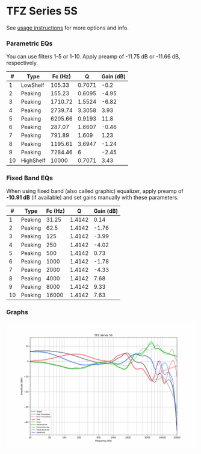 # TFZ Series 5S
See [usage instructions](https://github.com/jaakkopasanen/AutoEq#usage) for more options and info.

### Parametric EQs
You can use filters 1-5 or 1-10. Apply preamp of -11.75 dB or -11.66 dB, respectively.

|   # | Type      |   Fc (Hz) |      Q |   Gain (dB) |
|-----|-----------|-----------|--------|-------------|
|   1 | LowShelf  |    105.33 | 0.7071 |       -0.2  |
|   2 | Peaking   |    155.23 | 0.6095 |       -4.95 |
|   3 | Peaking   |   1710.72 | 1.5524 |       -6.82 |
|   4 | Peaking   |   2739.74 | 3.3058 |        3.93 |
|   5 | Peaking   |   6205.66 | 0.9193 |       11.8  |
|   6 | Peaking   |    287.07 | 1.6607 |       -0.46 |
|   7 | Peaking   |    791.89 | 1.609  |        1.23 |
|   8 | Peaking   |   1195.61 | 3.6947 |       -1.24 |
|   9 | Peaking   |   7284.46 | 6      |       -2.45 |
|  10 | HighShelf |  10000    | 0.7071 |        3.43 |

### Fixed Band EQs
When using fixed band (also called graphic) equalizer, apply preamp of **-10.91 dB** (if available) and set gains manually with these parameters.

|   # | Type    |   Fc (Hz) |      Q |   Gain (dB) |
|-----|---------|-----------|--------|-------------|
|   1 | Peaking |     31.25 | 1.4142 |        0.14 |
|   2 | Peaking |     62.5  | 1.4142 |       -1.76 |
|   3 | Peaking |    125    | 1.4142 |       -3.99 |
|   4 | Peaking |    250    | 1.4142 |       -4.02 |
|   5 | Peaking |    500    | 1.4142 |        0.73 |
|   6 | Peaking |   1000    | 1.4142 |       -1.78 |
|   7 | Peaking |   2000    | 1.4142 |       -4.33 |
|   8 | Peaking |   4000    | 1.4142 |        7.68 |
|   9 | Peaking |   8000    | 1.4142 |        9.33 |
|  10 | Peaking |  16000    | 1.4142 |        7.63 |

### Graphs
![](./TFZ%20Series%205S.png)
